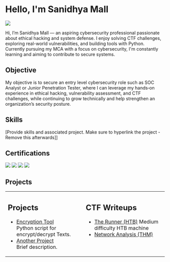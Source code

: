 # Hello, I'm Sanidhya Mall
<a href="https://linkedin.com/in/sanidhya-mall-aa068b239"><img src="https://img.shields.io/badge/-LinkedIn-0072b1?&style=for-the-badge&logo=linkedin&logoColor=white" /></a>

Hi, I’m Sanidhya Mall — an aspiring cybersecurity professional passionate about ethical hacking and system defense. I enjoy solving CTF challenges, exploring real-world vulnerabilities, and building tools with Python. Currently pursuing my MCA with a focus on cybersecurity, I'm constantly learning and aiming to contribute to secure systems.

## Objective
My objective is to secure an entry level cybersecurity role such as SOC Analyst or Junior Penetration Tester, where I can leverage my hands‑on experience in ethical hacking, vulnerability assessment, and CTF challenges, while continuing to grow technically and help strengthen an organization’s security posture.

## Skills
[Provide skills and associated project. Make sure to hyperlink the project - Remove this afterwards]]


## Certifications

<div>
<img src="https://img.shields.io/badge/-CEH-000000?&style=for-the-badge&logo=Hack The Box&logoColor=white" />
<img src="https://img.shields.io/badge/-Google%20Cybersecurity-4285F4?&style=for-the-badge&logo=Google&logoColor=white" />
<img src="https://img.shields.io/badge/-Internshala-00aaff?&style=for-the-badge&logo=Internshala&logoColor=white" />
<img src="https://img.shields.io/badge/-Advanced%20Hacking-6c63ff?&style=for-the-badge&logo=OpenSourceInitiative&logoColor=white" />

</div>

## Projects
<table>
  <tr>
    <td valign="top">
      <h2>Projects</h2>
      <ul>
        <li><a href="https://github.com/sanidhya0380/My-Work/blob/main/en3.py">Encryption Tool</a><br>
            Python script for encrypt/decrypt Texts.</li>
        <li><a href="https://github.com/…">Another Project</a><br>
            Brief description.</li>
      </ul>
    </td>
    <td valign="top">
      <h2>CTF Writeups</h2>
      <ul>
        <li><a href="https://medium.com/@sanidhya.mall61/hack-the-box-runner-b8ce51352f6c">The Runner (HTB)</a>
        Medium difficulty HTB machine</li>
        <li><a href="/ctf/writeups/network.md]()">Network Analysis (THM)</a></li>
      </ul>
    </td>
  </tr>
</table>
